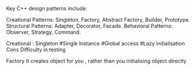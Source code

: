Key C++ design patterns include:

Creational Patterns: Singleton, Factory, Abstract Factory, Builder, Prototype.
Structural Patterns: Adapter, Decorator, Facade.
Behavioral Patterns: Observer, Strategy, Command.

Creational :
Singleton
#Single Instance #Global access #Lazy initialisation
Cons
Difficulty in testing

Factory
It creates object for you , rather than you initialising object directly 